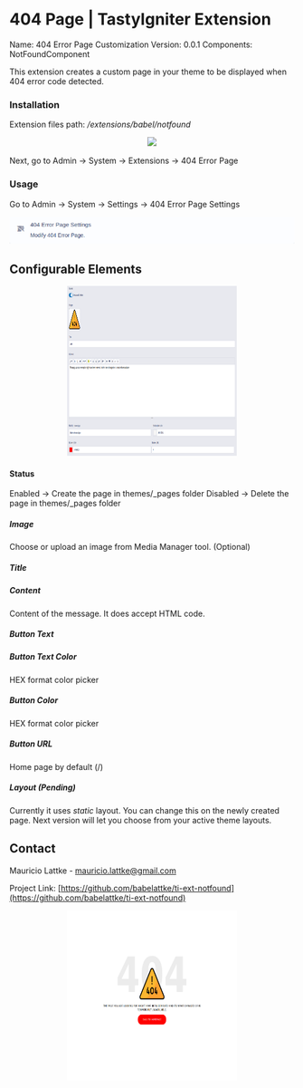 <!-- PROJECT LOGO -->
<!-- <br />
<p align="center">
  <a href="https://github.com/othneildrew/Best-README-Template">
    <img src="images/logo.png" alt="Logo" width="80" height="80">
  </a>
</p> -->

# 404 Page | TastyIgniter Extension

Name: 404 Error Page Customization 
Version: 0.0.1
Components: NotFoundComponent

This extension creates a custom page in your theme to be displayed when 404 error code detected.

### Installation
Extension files path: _/extensions/babel/notfound_

<p align="center">
    <img src="images/extemsion_list.png">  
</p> 

Next, go to Admin -> System -> Extensions -> 404 Error Page

### Usage

Go to Admin -> System -> Settings -> 404 Error Page Settings

<p align="center">
    <img src="images/admin_settings.png">  
</p> 

## Configurable Elements

<p align="center">
    <img src="images/admin_settings_edit.png" width="300" height="300">  
</p> 

#### Status
Enabled -> Create the page in themes/_pages folder
Disabled -> Delete the page in themes/_pages folder

##### Image
Choose or upload an image from Media Manager tool. (Optional) 

##### Title

##### Content
Content of the message. It does accept HTML code.

##### Button Text

##### Button Text Color
HEX format color picker

##### Button Color
HEX format color picker

##### Button URL
Home page by default (/)

##### Layout (Pending)
Currently it uses *static* layout. You can change this on the newly created page. Next version will let you choose from your active theme layouts.

<!-- CONTACT -->
## Contact

Mauricio Lattke - mauricio.lattke@gmail.com

Project Link: [https://github.com/babelattke/ti-ext-notfound](https://github.com/babelattke/ti-ext-notfound)


<p align="center">
    <img src="images/demo_view.png" width="300" height="300">  
</p> 
